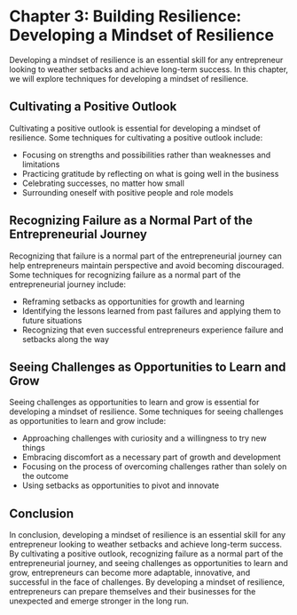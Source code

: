 Chapter 3: Building Resilience: Developing a Mindset of Resilience
==================================================================

Developing a mindset of resilience is an essential skill for any entrepreneur looking to weather setbacks and achieve long-term success. In this chapter, we will explore techniques for developing a mindset of resilience.

Cultivating a Positive Outlook
------------------------------

Cultivating a positive outlook is essential for developing a mindset of resilience. Some techniques for cultivating a positive outlook include:

* Focusing on strengths and possibilities rather than weaknesses and limitations
* Practicing gratitude by reflecting on what is going well in the business
* Celebrating successes, no matter how small
* Surrounding oneself with positive people and role models

Recognizing Failure as a Normal Part of the Entrepreneurial Journey
-------------------------------------------------------------------

Recognizing that failure is a normal part of the entrepreneurial journey can help entrepreneurs maintain perspective and avoid becoming discouraged. Some techniques for recognizing failure as a normal part of the entrepreneurial journey include:

* Reframing setbacks as opportunities for growth and learning
* Identifying the lessons learned from past failures and applying them to future situations
* Recognizing that even successful entrepreneurs experience failure and setbacks along the way

Seeing Challenges as Opportunities to Learn and Grow
----------------------------------------------------

Seeing challenges as opportunities to learn and grow is essential for developing a mindset of resilience. Some techniques for seeing challenges as opportunities to learn and grow include:

* Approaching challenges with curiosity and a willingness to try new things
* Embracing discomfort as a necessary part of growth and development
* Focusing on the process of overcoming challenges rather than solely on the outcome
* Using setbacks as opportunities to pivot and innovate

Conclusion
----------

In conclusion, developing a mindset of resilience is an essential skill for any entrepreneur looking to weather setbacks and achieve long-term success. By cultivating a positive outlook, recognizing failure as a normal part of the entrepreneurial journey, and seeing challenges as opportunities to learn and grow, entrepreneurs can become more adaptable, innovative, and successful in the face of challenges. By developing a mindset of resilience, entrepreneurs can prepare themselves and their businesses for the unexpected and emerge stronger in the long run.
